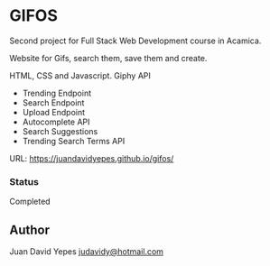 # GIFOS
Second project for Full Stack Web Development course in Acamica.

Website for Gifs, search them, save them and create.

HTML, CSS and Javascript. 
Giphy API
  - Trending Endpoint
  - Search Endpoint
  - Upload Endpoint
  - Autocomplete API
  - Search Suggestions
  - Trending Search Terms API

URL: https://juandavidyepes.github.io/gifos/

### Status

Completed

## Author

Juan David Yepes
judavidy@hotmail.com
